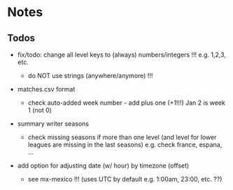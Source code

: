 # Notes

## Todos

- fix/todo: change all level keys to (always) numbers/integers !!! e.g. 1,2,3, etc.
  - do NOT use strings (anywhere/anymore) !!!

- matches.csv format
  - check auto-added week number - add plus one (+1!!!) Jan 2 is week 1 (not 0)

- summary writer seasons
  - check missing seasons if more than one level (and level for lower leagues are missing in the last seasons) e.g. check france, espana, ...

- add option for adjusting date (w/ hour) by timezone (offset)
  - see mx-mexico !!! (uses UTC by default e.g. 1:00am, 23:00, etc. ??)
